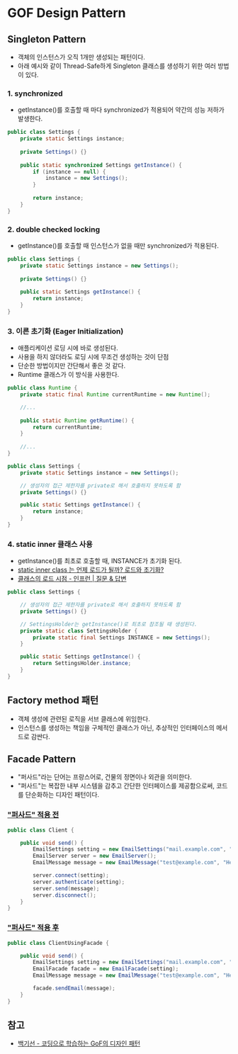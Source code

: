 # GOF Design Pattern

## Singleton Pattern

- 객체의 인스턴스가 오직 1개만 생성되는 패턴이다.
- 아래 예시와 같이 Thread-Safe하게 Singleton 클래스를 생성하기 위한 여러 방법이 있다.

### 1. synchronized

- getInstance()를 호출할 때 마다 synchronized가 적용되어 약간의 성능 저하가 발생한다.

```java
public class Settings {
    private static Settings instance;
    
    private Settings() {}
    
    public static synchronized Settings getInstance() {
        if (instance == null) {
            instance = new Settings();
        }
        
        return instance;
    }
}
```

### 2. double checked locking

- getInstance()를 호출할 때 인스턴스가 없을 때만 synchronized가 적용된다.

```java
public class Settings {
    private static Settings instance = new Settings();
    
    private Settings() {}
    
    public static Settings getInstance() {        
        return instance;
    }
}
```

### 3. 이른 초기화 (Eager Initialization)

- 애플리케이션 로딩 시에 바로 생성된다.
- 사용을 하지 않더라도 로딩 시에 무조건 생성하는 것이 단점
- 단순한 방법이지만 간단해서 좋은 것 같다.
- Runtime 클래스가 이 방식을 사용한다.

```java
public class Runtime {
    private static final Runtime currentRuntime = new Runtime();

    //...
    
    public static Runtime getRuntime() {
        return currentRuntime;
    }
    
    //...
}
```

```java
public class Settings {
    private static Settings instance = new Settings();

    // 생성자의 접근 제한자를 private로 해서 호출하지 못하도록 함
    private Settings() {}

    public static Settings getInstance() {
        return instance;
    }
}
```

### 4. static inner 클래스 사용

- getInstance()를 최초로 호출할 때, INSTANCE가 초기화 된다.
- [static inner class 는 언제 로드가 될까? 로드와 초기화?](https://kdhyo98.tistory.com/70)
- [클래스의 로드 시점 - 인프런 | 질문 & 답변](https://www.inflearn.com/questions/491491/%ED%81%B4%EB%9E%98%EC%8A%A4%EC%9D%98-%EB%A1%9C%EB%93%9C-%EC%8B%9C%EC%A0%90)

```java
public class Settings {

    // 생성자의 접근 제한자를 private로 해서 호출하지 못하도록 함
    private Settings() {}

    // SettingsHolder는 getInstance()로 최초로 참조될 때 생성된다.
    private static class SettingsHolder {
        private static final Settings INSTANCE = new Settings();
    }

    public static Settings getInstance() {
        return SettingsHolder.instance;
    }
}
```

## Factory method 패턴

- 객체 생성에 관련된 로직을 서브 클래스에 위임한다.
- 인스턴스를 생성하는 책임을 구체적인 클래스가 아닌, 추상적인 인터페이스의 메서드로 감싼다.



## Facade Pattern

- "퍼사드"라는 단어는 프랑스어로, 건물의 정면이나 외관을 의미한다.
- "퍼사드"는 복잡한 내부 시스템을 감추고 간단한 인터페이스를 제공함으로써, 코드를 단순화하는 디자인 패턴이다.

### ["퍼사드" 적용 전](GOF_Design_Pattern/pattern/src/main/java/com/study/pattern/_02_structural/facade/Client.java)

```java
public class Client {

    public void send() {
        EmailSettings setting = new EmailSettings("mail.example.com", "user", "password");
        EmailServer server = new EmailServer();
        EmailMessage message = new EmailMessage("test@example.com", "Hello, World!");

        server.connect(setting);
        server.authenticate(setting);
        server.send(message);
        server.disconnect();
    }
}
```

### ["퍼사드" 적용 후](GOF_Design_Pattern/pattern/src/main/java/com/study/pattern/_02_structural/facade/ClientUsingFacade.java)

```java
public class ClientUsingFacade {

    public void send() {
        EmailSettings setting = new EmailSettings("mail.example.com", "user", "password");
        EmailFacade facade = new EmailFacade(setting);
        EmailMessage message = new EmailMessage("test@example.com", "Hello, World!");

        facade.sendEmail(message);
    }
}
```

## 참고

- [백기선 - 코딩으로 학습하는 GoF의 디자인 패턴](https://inf.run/C4vW)
